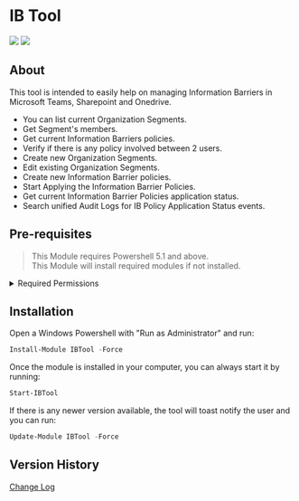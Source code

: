 ﻿# IB Tool
![](https://img.shields.io/github/last-commit/DrummerViking/IBTool/main?logo=Github&label=Last%20updated)
![](https://img.shields.io/powershellgallery/dt/IBTool?logo=Powershell&label=Gallery)


## About
This tool is intended to easily help on managing Information Barriers in Microsoft Teams, Sharepoint and Onedrive.  
- You can list current Organization Segments.  
- Get Segment's members.  
- Get current Information Barriers policies.  
- Verify if there is any policy involved between 2 users.  
- Create new Organization Segments.
- Edit existing Organization Segments.
- Create new Information Barrier policies.
- Start Applying the Information Barrier Policies.
- Get current Information Barrier Policies application status.
- Search unified Audit Logs for IB Policy Application Status events.

## Pre-requisites

 > This Module requires Powershell 5.1 and above.  
 > This Module will install required modules if not installed.  

<details>
	<summary>Required Permissions</summary>
	<sub>This tool will attempt to connect to Exchange Online, Security and Compliance and Azure.<br>
Exchange Online (you need either global admin or “Exchange Administrator” role).<br>
Security and Compliance (you need either global admin or “Compliance Administrator” role).<br>
Az-Account (Global admin for sure, but don't know the roles to create Service Principal individually).<br><br>
	</sub>
</details>

 ## Installation

 Open a Windows Powershell with "Run as Administrator" and run:
``` powershell
Install-Module IBTool -Force
```

Once the module is installed in your computer, you can always start it by running:
``` powershell
Start-IBTool
```

If there is any newer version available, the tool will toast notify the user and you can run:
``` powershell
Update-Module IBTool -Force
```

## Version History  
[Change Log](/IBTool/changelog.md)
